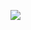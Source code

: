 ![](https://bat.bing.com/action/0?ti=56018282&Ver=2&mid=f3cc83b5-fdb4-4364-9320-d20053b3ef29&sid=201ffde0635411ee902411d77b750559&vid=20202bf0635411ee9ac03f2e618b0b9f&vids=0&msclkid=N&pi=0&lg=en-US&sw=800&sh=600&sc=24&nwd=1&tl=Shortform%20%7C%20Book&p=https%3A%2F%2Fwww.shortform.com%2Fapp%2Fbook%2Fa-short-history-of-nearly-everything%2Fexercise-uncover-disagreement-on-a-recent-scientific-discovery&r=&lt=293&evt=pageLoad&sv=1&rn=702356)
